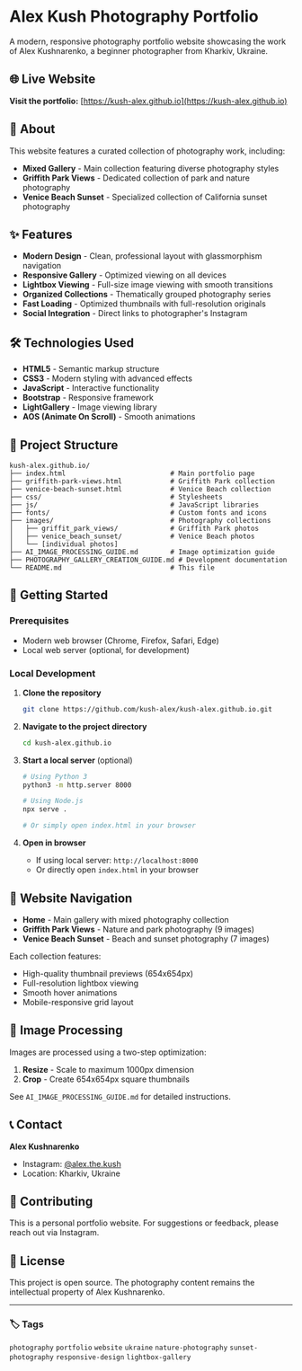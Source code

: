 # Alex Kush Photography Portfolio

A modern, responsive photography portfolio website showcasing the work of Alex Kushnarenko, a beginner photographer from Kharkiv, Ukraine.

## 🌐 Live Website

**Visit the portfolio:** [https://kush-alex.github.io](https://kush-alex.github.io)

## 📸 About

This website features a curated collection of photography work, including:

- **Mixed Gallery** - Main collection featuring diverse photography styles
- **Griffith Park Views** - Dedicated collection of park and nature photography  
- **Venice Beach Sunset** - Specialized collection of California sunset photography

## ✨ Features

- **Modern Design** - Clean, professional layout with glassmorphism navigation
- **Responsive Gallery** - Optimized viewing on all devices
- **Lightbox Viewing** - Full-size image viewing with smooth transitions
- **Organized Collections** - Thematically grouped photography series
- **Fast Loading** - Optimized thumbnails with full-resolution originals
- **Social Integration** - Direct links to photographer's Instagram

## 🛠️ Technologies Used

- **HTML5** - Semantic markup structure
- **CSS3** - Modern styling with advanced effects
- **JavaScript** - Interactive functionality
- **Bootstrap** - Responsive framework
- **LightGallery** - Image viewing library
- **AOS (Animate On Scroll)** - Smooth animations

## 📁 Project Structure

```
kush-alex.github.io/
├── index.html                          # Main portfolio page
├── griffith-park-views.html            # Griffith Park collection
├── venice-beach-sunset.html            # Venice Beach collection
├── css/                                # Stylesheets
├── js/                                 # JavaScript libraries
├── fonts/                              # Custom fonts and icons
├── images/                             # Photography collections
│   ├── griffit_park_views/             # Griffith Park photos
│   ├── venice_beach_sunset/            # Venice Beach photos
│   └── [individual photos]
├── AI_IMAGE_PROCESSING_GUIDE.md        # Image optimization guide
├── PHOTOGRAPHY_GALLERY_CREATION_GUIDE.md # Development documentation
└── README.md                           # This file
```

## 🚀 Getting Started

### Prerequisites

- Modern web browser (Chrome, Firefox, Safari, Edge)
- Local web server (optional, for development)

### Local Development

1. **Clone the repository**
   ```bash
   git clone https://github.com/kush-alex/kush-alex.github.io.git
   ```

2. **Navigate to the project directory**
   ```bash
   cd kush-alex.github.io
   ```

3. **Start a local server** (optional)
   ```bash
   # Using Python 3
   python3 -m http.server 8000
   
   # Using Node.js
   npx serve .
   
   # Or simply open index.html in your browser
   ```

4. **Open in browser**
   - If using local server: `http://localhost:8000`
   - Or directly open `index.html` in your browser

## 📱 Website Navigation

- **Home** - Main gallery with mixed photography collection
- **Griffith Park Views** - Nature and park photography (9 images)
- **Venice Beach Sunset** - Beach and sunset photography (7 images)

Each collection features:
- High-quality thumbnail previews (654x654px)
- Full-resolution lightbox viewing
- Smooth hover animations
- Mobile-responsive grid layout

## 🎨 Image Processing

Images are processed using a two-step optimization:
1. **Resize** - Scale to maximum 1000px dimension
2. **Crop** - Create 654x654px square thumbnails

See `AI_IMAGE_PROCESSING_GUIDE.md` for detailed instructions.

## 📞 Contact

**Alex Kushnarenko**
- Instagram: [@alex.the.kush](https://www.instagram.com/alex.the.kush/)
- Location: Kharkiv, Ukraine

## 🤝 Contributing

This is a personal portfolio website. For suggestions or feedback, please reach out via Instagram.

## 📄 License

This project is open source. The photography content remains the intellectual property of Alex Kushnarenko.

---

### 🏷️ Tags
`photography` `portfolio` `website` `ukraine` `nature-photography` `sunset-photography` `responsive-design` `lightbox-gallery`
